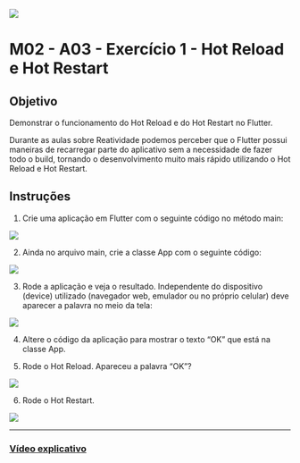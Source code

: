 ﻿![](https://i.imgur.com/xG74tOh.png)

# M02 - A03 - Exercício 1 - Hot Reload e Hot Restart

## Objetivo

Demonstrar o funcionamento do Hot Reload e do Hot Restart no Flutter.

Durante as aulas sobre Reatividade podemos perceber que o Flutter possui maneiras de recarregar parte do aplicativo sem a necessidade de fazer todo o build, tornando o desenvolvimento muito mais rápido utilizando o Hot Reload e Hot Restart.

## Instruções

1. Crie uma aplicação em Flutter com o seguinte código no método main:

![](https://i.imgur.com/VIgd4KS.png)

2. Ainda no arquivo main, crie a classe App com o seguinte código:

![](https://i.imgur.com/qP6TlsT.png)

3. Rode a aplicação e veja o resultado. Independente do dispositivo (device) utilizado (navegador web, emulador ou no próprio celular) deve aparecer a palavra no meio da tela:

![](https://i.imgur.com/zO1rzlV.png)

4. Altere o código da aplicação para mostrar o texto “OK” que está na classe App.

5. Rode o Hot Reload. Apareceu a palavra “OK”?

![](https://i.imgur.com/ct2VuGF.png)

6. Rode o Hot Restart.

![](https://i.imgur.com/DXDoemy.png)

---

### [Vídeo explicativo](https://drive.google.com/file/d/1ueP9T6wsILKyG6SAS_z3mHmVx7XoHYSU/view?usp=sharing)

